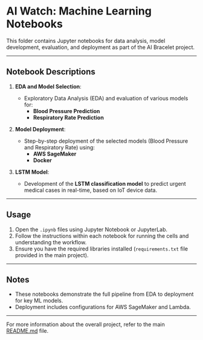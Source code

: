# AI Watch: Machine Learning Notebooks

This folder contains Jupyter notebooks for data analysis, model development, evaluation, and deployment as part of the AI Bracelet project.

---

## Notebook Descriptions

1. **EDA and Model Selection**:
   - Exploratory Data Analysis (EDA) and evaluation of various models for:
     - **Blood Pressure Prediction**
     - **Respiratory Rate Prediction**

2. **Model Deployment**:
   - Step-by-step deployment of the selected models (Blood Pressure and Respiratory Rate) using:
     - **AWS SageMaker**
     - **Docker**

3. **LSTM Model**:
   - Development of the **LSTM classification model** to predict urgent medical cases in real-time, based on IoT device data.

---

## Usage

1. Open the `.ipynb` files using Jupyter Notebook or JupyterLab.
2. Follow the instructions within each notebook for running the cells and understanding the workflow.
3. Ensure you have the required libraries installed (`requirements.txt` file provided in the main project).

---

## Notes
- These notebooks demonstrate the full pipeline from EDA to deployment for key ML models.
- Deployment includes configurations for AWS SageMaker and Lambda.

---

For more information about the overall project, refer to the main [README.md](../README.md) file.

